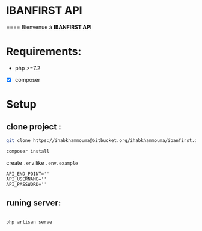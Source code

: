 # IBANFIRST API
====
Bienvenue à **IBANFIRST API**
# Requirements:

* php >=7.2
- [x] composer

# Setup

## clone project :

```bash
git clone https://ihabkhammouma@bitbucket.org/ihabkhammouma/ibanfirst.git

composer install
```

create `.env` like `.env.example`

```
API_END_POINT=''
API_USERNAME=''
API_PASSWORD=''
```

## runing server:

```bash

php artisan serve

```

